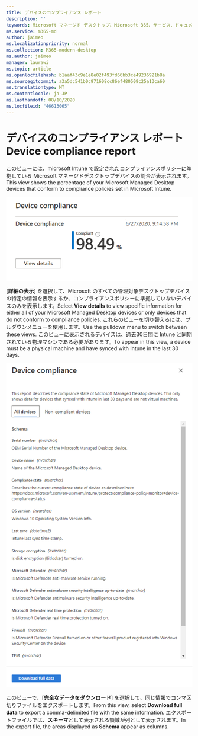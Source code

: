 ```yaml
---
title: デバイスのコンプライアンス レポート
description: ''
keywords: Microsoft マネージド デスクトップ、Microsoft 365、サービス、ドキュメント
ms.service: m365-md
author: jaimeo
ms.localizationpriority: normal
ms.collection: M365-modern-desktop
ms.author: jaimeo
manager: laurawi
ms.topic: article
ms.openlocfilehash: b1aaf43c9e1e8e02f493fd66bb3ce49236921b8a
ms.sourcegitcommit: a3a5dc541b0c971608cc86ef480509c25a13ca60
ms.translationtype: MT
ms.contentlocale: ja-JP
ms.lasthandoff: 08/10/2020
ms.locfileid: "46613065"
---
```

# <a name="device-compliance-report"></a><span data-ttu-id="feb50-103">デバイスのコンプライアンス レポート</span><span class="sxs-lookup"><span data-stu-id="feb50-103">Device compliance report</span></span>

<span data-ttu-id="feb50-104">このビューには、microsoft Intune で設定されたコンプライアンスポリシーに準拠している Microsoft マネージドデスクトップデバイスの割合が表示されます。</span><span class="sxs-lookup"><span data-stu-id="feb50-104">This view shows the percentage of your Microsoft Managed Desktop devices that conform to compliance policies set in Microsoft Intune.</span></span>

![ポリシーに準拠しているデバイスの割合を示すレポート](../../media/mmd-device-compliance-percent.png)


<span data-ttu-id="feb50-106">[**詳細の表示**] を選択して、Microsoft のすべての管理対象デスクトップデバイスの特定の情報を表示するか、コンプライアンスポリシーに準拠していないデバイスのみを表示します。</span><span class="sxs-lookup"><span data-stu-id="feb50-106">Select **View details** to view specific information for either all of your Microsoft Managed Desktop devices or only devices that do not conform to compliance policies.</span></span> <span data-ttu-id="feb50-107">これらのビューを切り替えるには、プルダウンメニューを使用します。</span><span class="sxs-lookup"><span data-stu-id="feb50-107">Use the pulldown menu to switch between these views.</span></span> <span data-ttu-id="feb50-108">このビューに表示されるデバイスは、過去30日間に Intune と同期されている物理マシンである必要があります。</span><span class="sxs-lookup"><span data-stu-id="feb50-108">To appear in this view, a device must be a physical machine and have synced with Intune in the last 30 days.</span></span>

![すべてのデバイスまたは非準拠デバイスのタブが表示された詳細ウィンドウ。](../../media/mmd-device-compliance-detail.png)

<span data-ttu-id="feb50-112">このビューで、[**完全なデータをダウンロード**] を選択して、同じ情報でコンマ区切りファイルをエクスポートします。</span><span class="sxs-lookup"><span data-stu-id="feb50-112">From this view, select **Download full data** to export a comma-delimited file with the same information.</span></span> <span data-ttu-id="feb50-113">エクスポートファイルでは、**スキーマ**として表示される領域が列として表示されます。</span><span class="sxs-lookup"><span data-stu-id="feb50-113">In the export file, the areas displayed as **Schema** appear as columns.</span></span>